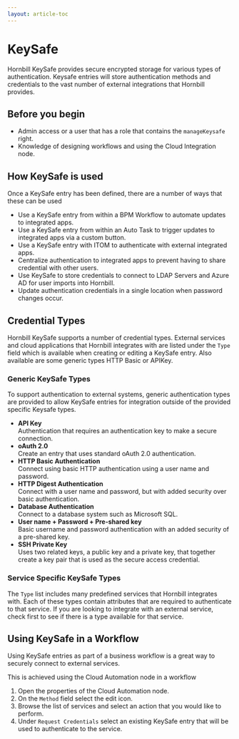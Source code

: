 ```yaml
---
layout: article-toc
---
```

# KeySafe
Hornbill KeySafe provides secure encrypted storage for various types of authentication. Keysafe entries will store authentication methods and credentials to the vast number of external integrations that Hornbill provides.

## Before you begin
* Admin access or a user that has a role that contains the `manageKeysafe` right.
* Knowledge of designing workflows and using the Cloud Integration node.

## How KeySafe is used
Once a KeySafe entry has been defined, there are a number of ways that these can be used 
* Use a KeySafe entry from within a BPM Workflow to automate updates to integrated apps.
* Use a KeySafe entry from within an Auto Task to trigger updates to integrated apps via a custom button.
* Use a KeySafe entry with ITOM to authenticate with external integrated apps.
* Centralize authentication to integrated apps to prevent having to share credential with other users.
* Use KeySafe to store credentials to connect to LDAP Servers and Azure AD for user imports into Hornbill.
* Update authentication credentials in a single location when password changes occur.

## Credential Types
Hornbill KeySafe supports a number of credential types. External services and cloud applications that Hornbill integrates with are listed under the `Type` field which is available when creating or editing a KeySafe entry. Also available are some generic types HTTP Basic or APIKey.

### Generic KeySafe Types
To support authentication to external systems, generic authentication types are provided to allow KeySafe entries for integration outside of the provided specific Keysafe types.

* **API Key**<br>Authentication that requires an authentication key to make a secure connection.
* **oAuth 2.0**<br>Create an entry that uses standard oAuth 2.0 authentication.
* **HTTP Basic Authentication**<br>Connect using basic HTTP authentication using a user name and password.
* **HTTP Digest Authentication**<br>Connect with a user name and password, but with added security over basic authentication.
* **Database Authentication**<br>Connect to a database system such as Microsoft SQL.
* **User name + Password + Pre-shared key**<br>Basic username and password authentication with an added security of a pre-shared key.
* **SSH Private Key**<br>Uses two related keys, a public key and a private key, that together create a key pair that is used as the secure access credential.


### Service Specific KeySafe Types
The `Type` list includes many predefined services that Hornbill integrates with. Each of these types contain attributes that are required to authenticate to that service. If you are looking to integrate with an external service, check first to see if there is a type available for that service.

## Using KeySafe in a Workflow
Using KeySafe entries as part of a business workflow is a great way to securely connect to external services.

This is achieved using the Cloud Automation node in a workflow

1. Open the properties of the Cloud Automation node.
1. On the `Method` field select the edit icon.
1. Browse the list of services and select an action that you would like to perform.
1. Under `Request Credentials` select an existing KeySafe entry that will be used to authenticate to the service.

<!-- To Do -->
<!-- Images for Cloud Automation Node -->
<!-- Something about Hornbill Automation -->
<!-- Example how a KeySafe entry is used on imports -->

<!-- References -->
<!-- https://wiki.hornbill.com/index.php?title=KeySafe -->